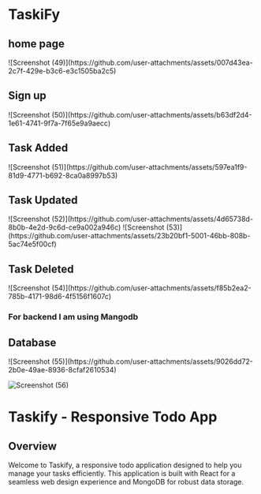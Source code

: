 <h1>TaskiFy</h1>
<h2>home page</h2>
![Screenshot (49)](https://github.com/user-attachments/assets/007d43ea-2c7f-429e-b3c6-e3c1505ba2c5)
<h2>Sign up </h2>
![Screenshot (50)](https://github.com/user-attachments/assets/b63df2d4-1e61-4741-9f7a-7f65e9a9aecc)
<h2>Task Added</h2>
![Screenshot (51)](https://github.com/user-attachments/assets/597ea1f9-81d9-4771-b692-8ca0a8997b53)
<h2>Task Updated</h2>
![Screenshot (52)](https://github.com/user-attachments/assets/4d65738d-8b0b-4e2d-9c6d-ce9a002a946c)
![Screenshot (53)](https://github.com/user-attachments/assets/23b20bf1-5001-46bb-808b-5ac74e5f00cf)
<h2>Task Deleted</h2>
![Screenshot (54)](https://github.com/user-attachments/assets/f85b2ea2-785b-4171-98d6-4f5156f1607c)
<h3>For backend I am using Mangodb</h3>
<h2>Database</h2>
![Screenshot (55)](https://github.com/user-attachments/assets/9026dd72-2b0e-49ae-8936-8cfaf2610534)

![Screenshot (56)](https://github.com/user-attachments/assets/49db2bbc-2221-4951-80bb-ca00379b30d6)



<h1>Taskify - Responsive Todo App</h1>
<h2>Overview</h2>
Welcome to Taskify, a responsive todo application designed to help you manage your tasks efficiently. This application is built with React for a seamless web design experience and MongoDB for robust data storage.


